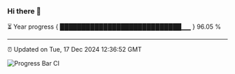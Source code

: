 ### Hi there 👋

⏳ Year progress { ████████████████████████████▁▁ } 96.05 %

---

⏰ Updated on Tue, 17 Dec 2024 12:36:52 GMT

![Progress Bar CI](https://github.com/liununu/liununu/workflows/Progress%20Bar%20CI/badge.svg)
